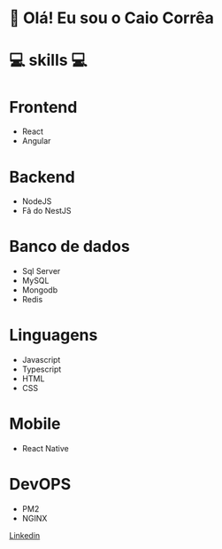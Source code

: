 # 👋 Olá! Eu sou o Caio Corrêa

# 💻 skills 💻

# Frontend
- React
- Angular

# Backend
- NodeJS
- Fã do NestJS

# Banco de dados
- Sql Server
- MySQL
- Mongodb
- Redis

# Linguagens
- Javascript
- Typescript
- HTML
- CSS

# Mobile
- React Native

# DevOPS
- PM2
- NGINX

<a href="https://www.linkedin.com/in/caio-corr%C3%AAa-241ab5123/">Linkedin</a>


<!---
Caiiocorrea/Caiiocorrea is a ✨ special ✨ repository because its `README.md` (this file) appears on your GitHub profile.
You can click the Preview link to take a look at your changes.
--->
